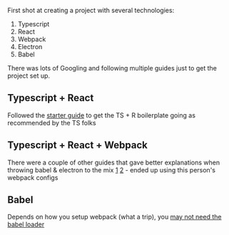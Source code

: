 First shot at creating a project with several technologies:

1. Typescript
2. React
3. Webpack
4. Electron
5. Babel

There was lots of Googling and following multiple guides just to get the project set up.

## Typescript + React
Followed the [starter guide](https://github.com/Microsoft/TypeScript-React-Starter#typescript-react-starter) to get the TS + R boilerplate going as recommended by the TS folks

## Typescript + React + Webpack
There were a couple of other guides that gave better explanations when throwing babel & electron to the mix
[1](https://blog.scottlogic.com/2017/06/06/typescript-electron-webpack.html)
[2](https://taraksharma.com/setting-up-electron-typescript-react-webpack/) - ended up using this person's webpack configs 


## Babel
Depends on how you setup webpack (what a trip), you [may not need the babel loader](https://stackoverflow.com/questions/49081883/do-i-need-babel-loader-on-top-of-tsloader-to-transpile-typescript-with-webpack)